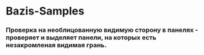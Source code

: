 # Bazis-Samples
### Проверка на необлицованную видимую сторону в панелях - проверяет и выделяет панели, на которых есть незакромленая видимая грань.